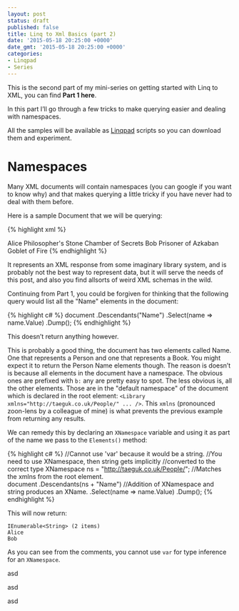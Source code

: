 ```yaml
---
layout: post
status: draft
published: false
title: Linq to Xml Basics (part 2)
date: '2015-05-18 20:25:00 +0000'
date_gmt: '2015-05-18 20:25:00 +0000'
categories:
- Linqpad
- Series
---
```


This is the second part of my mini-series on getting started with Linq to XML, you can find **Part 1 here**.

In this part I’ll go through a few tricks to make querying easier and dealing with namespaces.

All the samples will be available as [Linqpad](http://linqpad.net) scripts so you can download them and experiment.

# Namespaces

Many XML documents will contain namespaces (you can google if you want to know why) and that makes querying a little tricky if you have never had to deal with them before.

Here is a sample Document that we will be querying:

{% highlight xml %}
<?xml version="1.0" encoding="UTF-8"?>
<Library xmlns="http://taeguk.co.uk/People/" xmlns:b="http://taeguk.co.uk/Books/">
  <Person id="1">
    <Name>Alice</Name>
    <b:Books>
      <b:Name id="1" rating="5">Philosopher's Stone</b:Name>
      <b:Name id="2" rating="5">Chamber of Secrets</b:Name>
    </b:Books>
  </Person>
  <Person id="2">
    <Name>Bob</Name>
    <b:Books>
      <b:Name id="3" rating="5">Prisoner of Azkaban</b:Name>
      <b:Name id="4">Goblet of Fire</b:Name>
    </b:Books>
  </Person>
</Library>
{% endhighlight %}

It represents an XML response from some imaginary library system, and is probably not the best way to represent data, but it will serve the needs of this post, and also you find allsorts of weird XML schemas in the wild.

Continuing from Part 1, you could be forgiven for thinking that the following query would list all the "Name" elements in the document:

{% highlight c# %}
document
.Descendants("Name")
.Select(name => name.Value)
.Dump();
{% endhighlight %}

This doesn’t return anything however.

This is probably a good thing, the document has two elements called Name. One that represents a Person and one that represents a Book. You might expect it to return the Person Name elements though. The reason is doesn’t is because all elements in the document have a namespace. The obvious ones are prefixed with `b:` any are pretty easy to spot. The less obvious is, all the other elements. Those are in the "default namespace" of the document which is declared in the root element: `<Library xmlns="http://taeguk.co.uk/People/" ... />`. This `xmlns` (pronounced zoon-lens by a colleague of mine) is what prevents the previous example from returning any results.

We can remedy this by declaring an `XNamespace` variable and using it as part of the name we pass to the `Elements()` method:

{% highlight c# %}
//Cannot use 'var' because it would be a string.
//You need to use XNamespace, then string gets implicitly 
//converted to the correct type
XNamespace ns = "http://taeguk.co.uk/People/";  //Matches the xmlns from the root element.  
document
.Descendants(ns + "Name")        //Addition of XNamespace and string produces an XName.
.Select(name => name.Value)
.Dump();
{% endhighlight %}

This will now return:

    IEnumerable<String> (2 items) 
    Alice 
    Bob 

  

As you can see from the comments, you cannot use `var` for type inference for an `XNamespace`.





asd









asd







asd
